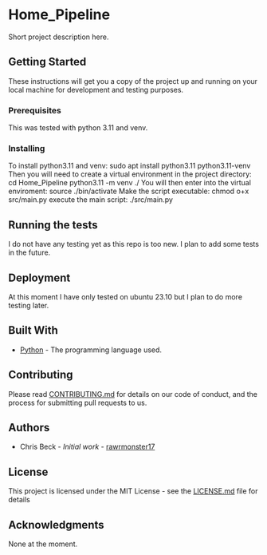 # Home_Pipeline

Short project description here.

## Getting Started

These instructions will get you a copy of the project up and running on your local machine for development and testing purposes.

### Prerequisites

This was tested with python 3.11 and venv.

### Installing

To install python3.11 and venv:
sudo apt install python3.11 python3.11-venv
Then you will need to create a virtual environment in the project directory:
cd Home_Pipeline
python3.11 -m venv ./
You will then enter into the virtual enviroment:
source ./bin/activate
Make the script executable:
chmod o+x src/main.py
execute the main script:
./src/main.py

## Running the tests

I do not have any testing yet as this repo is too new. I plan to add some tests in the future.

## Deployment

At this moment I have only tested on ubuntu 23.10 but I plan to do more testing later.

## Built With

* [Python](https://www.python.org/) - The programming language used.

## Contributing

Please read [CONTRIBUTING.md](https://gist.github.com/PurpleBooth/b24679402957c63ec426) for details on our code of conduct, and the process for submitting pull requests to us.

## Authors

* Chris Beck - *Initial work* - [rawrmonster17](https://github.com/rawrmonster17)


## License

This project is licensed under the MIT License - see the [LICENSE.md](LICENSE.md) file for details

## Acknowledgments

None at the moment.